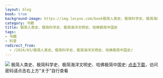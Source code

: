 ```yaml
---
layout: blog
book: true
background-image: https://img.locyoo.com/book极简人类史、极简科学史、极简海洋文明史、哈佛极简中国史.jpg
category: 书籍
title: 极简人类史、极简科学史、极简海洋文明史、哈佛极简中国史
tags:
- 书籍
- 科普
redirect_from:
  - /2024/03/极简人类史、极简科学史、极简海洋文明史、哈佛极简中国史/
---
```

![](https://img.locyoo.com/book极简人类史、极简科学史、极简海洋文明史、哈佛极简中国史.jpg)
极简人类史、极简科学史、极简海洋文明史、哈佛极简中国史: <a name = "ref1" href="https://url18.ctfile.com/f/50983618-1377644605-6932eb?p=3619">点击下载</a>，访问密码请点击右上方“关于”自行查看